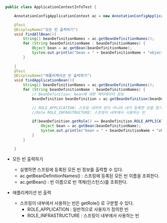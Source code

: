 ```java

public class ApplicationContextInfoTest {

    AnnotationConfigApplicationContext ac = new AnnotationConfigApplicationContext(AppConfig.class);

    @Test
    @DisplayName("모든 빈 출력하기")
    void findAllBean(){
        String[] beanDefinitionNames = ac.getBeanDefinitionNames();
        for (String beanDefinitionName : beanDefinitionNames) {
            Object bean = ac.getBean(beanDefinitionName);
            System.out.println("bean = " + beanDefinitionName + "object = " + bean);
        }
        
    }
    @Test
    @DisplayName("애플리케이션 빈 출력하기")
    void findApplicationBean(){
        String[] beanDefinitionNames = ac.getBeanDefinitionNames();
        for (String beanDefinitionName : beanDefinitionNames) {
            // BeanDefinition: bean에 대한 메타데이터 정보
            BeanDefinition beanDefinition = ac.getBeanDefinition(beanDefinitionName);

            // ROLE_APPLICATION: 스프링 내부의 빈이 아니라 내가 등록한 빈을 알기위한 코드
            //Role ROLE_INFRASTRUCTURE: 스프링이 내부에서 사용하는 빈

            if(beanDefinition.getRole() == BeanDefinition.ROLE_APPLICATION){
                Object bean = ac.getBean(beanDefinitionName);
                System.out.println("bean = " + beanDefinitionName + "object = " + bean);
            }
        }

    }

```

* 모든 빈 출력하기
  * 실행하면 스프링에 등록된 모든 빈 정보를 출력할 수 있다.
  * ac.getBeanDefinitionNames() : 스프링에 등록된 모든 빈 이름을 조회한다.
  * ac.getBean() : 빈 이름으로 빈 객체(인스턴스)를 조회한다.

* 애플리케이션 빈 출력
   * 스프링이 내부에서 사용하는 빈은 getRole() 로 구분할 수 있다.
     *  ROLE_APPLICATION : 일반적으로 사용자가 정의한 빈
     *  ROLE_INFRASTRUCTURE : 스프링이 내부에서 사용하는 빈
